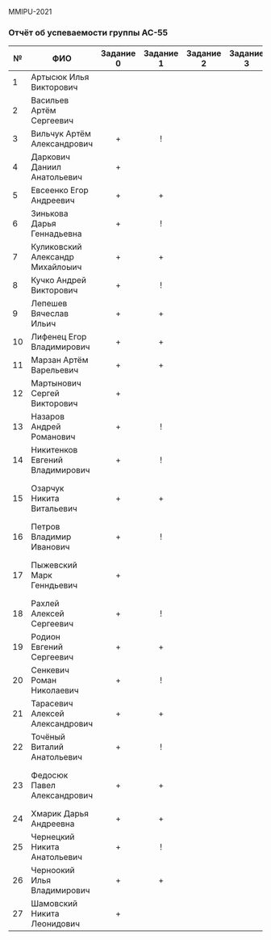 MMIPU-2021
### Отчёт об успеваемости группы АС-55 

|№ |  ФИО                              | Задание 0 | Задание 1 | Задание 2 | Задание 3 | Задание 4 | Сообщения на тему: ... |
|--|-----------------------------------|:---------:|:---------:|:---------:|:---------:|:---------:|:---------:|
|1 | Артысюк Илья Викторович           |           |           |           |           |           |           |
|2 | Васильев Артём Сергеевич          |           |           |           |           |           |           |
|3 | Вильчук Артём Александрович       |     +     |     !     |           |           |           |           |
|4 | Даркович Даниил Анатольевич       |     +     |           |           |           |           |           |
|5 | Евсеенко Егор Андреевич           |     +     |     +     |           |           |           |           |
|6 | Зинькова Дарья Геннадьевна        |     +     |     !     |           |           |           |           |
|7 | Куликовский Александр Михайлоыич  |     +     |     +     |           |           |           |           |
|8 | Кучко Андрей Викторович           |     +     |     !     |           |           |           |           |
|9 | Лепешев Вячеслав Ильич            |     +     |     +     |           |           |           |           |
|10| Лифенец Егор Владимирович         |     +     |     +     |           |           |           |Visual Studio Code|
|11| Марзан Артём Варельевич           |     +     |     +     |           |           |           |           |
|12| Мартынович Сергей Викторович      |     +     |           |           |           |           |Стандарты С++ |
|13| Назаров Андрей Романович          |     +     |     !     |           |           |           |           |
|14| Никитенков Евгений Владимирович   |     +     |     !     |           |           |           |           |
|15| Озарчук Никита Витальевич         |     +     |     +     |           |           |           |История и применение системы GIT|
|16| Петров Владимир Иванович          |     +     |     !     |           |           |           |           |
|17| Пыжевский Марк Генндьевич         |     +     |           |           |           |           |История и применение системы GIT|
|18| Рахлей Алексей Сергеевич          |     +     |     !     |           |           |           |           |
|19| Родион Евгений Сергеевич          |     +     |     +     |           |           |           |           |
|20| Сенкевич Роман Николаевич         |     +     |     !     |           |           |           |Именование PR           |
|21| Тарасевич Алексей Александрович   |     +     |     +     |           |           |           |           |
|22| Точёный Виталий Анатольевич       |     +     |     !     |           |           |           |           |
|23| Федосюк Павел Александрович       |     +     |     +     |           |           |           |История, структура и конкуренты Github(+)|
|24| Хмарик Дарья Андреевна            |     +     |     +     |           |           |           |           |
|25| Чернецкий Никита Анатольевич      |     +     |     !     |           |           |           |           |
|26| Черноокий Илья Владимирович       |     +     |     +     |           |           |           |           |
|27| Шамовский Никита Леонидович       |     +     |           |           |           |           |Microsoft VS|

